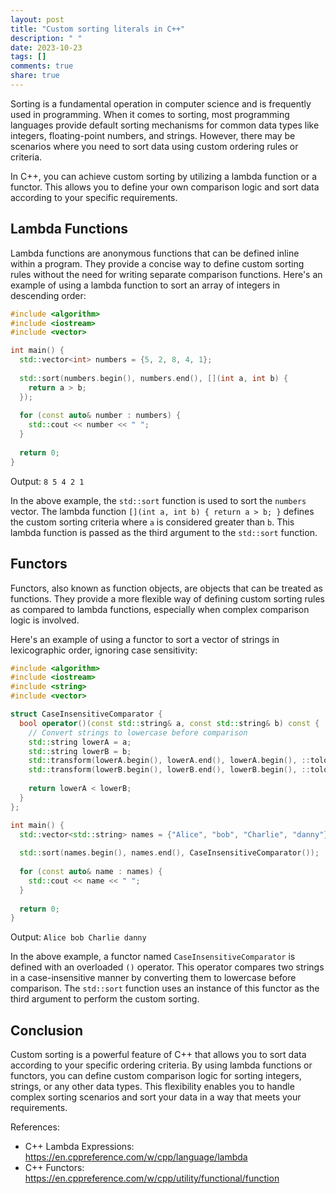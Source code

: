 ```yaml
---
layout: post
title: "Custom sorting literals in C++"
description: " "
date: 2023-10-23
tags: []
comments: true
share: true
---
```


Sorting is a fundamental operation in computer science and is frequently used in programming. When it comes to sorting, most programming languages provide default sorting mechanisms for common data types like integers, floating-point numbers, and strings. However, there may be scenarios where you need to sort data using custom ordering rules or criteria.

In C++, you can achieve custom sorting by utilizing a lambda function or a functor. This allows you to define your own comparison logic and sort data according to your specific requirements.

## Lambda Functions

Lambda functions are anonymous functions that can be defined inline within a program. They provide a concise way to define custom sorting rules without the need for writing separate comparison functions. Here's an example of using a lambda function to sort an array of integers in descending order:

```cpp
#include <algorithm>
#include <iostream>
#include <vector>

int main() {
  std::vector<int> numbers = {5, 2, 8, 4, 1};
  
  std::sort(numbers.begin(), numbers.end(), [](int a, int b) {
    return a > b;
  });
  
  for (const auto& number : numbers) {
    std::cout << number << " ";
  }
  
  return 0;
}
```

Output: `8 5 4 2 1`

In the above example, the `std::sort` function is used to sort the `numbers` vector. The lambda function `[](int a, int b) { return a > b; }` defines the custom sorting criteria where `a` is considered greater than `b`. This lambda function is passed as the third argument to the `std::sort` function.

## Functors

Functors, also known as function objects, are objects that can be treated as functions. They provide a more flexible way of defining custom sorting rules as compared to lambda functions, especially when complex comparison logic is involved.

Here's an example of using a functor to sort a vector of strings in lexicographic order, ignoring case sensitivity:

```cpp
#include <algorithm>
#include <iostream>
#include <string>
#include <vector>

struct CaseInsensitiveComparator {
  bool operator()(const std::string& a, const std::string& b) const {
    // Convert strings to lowercase before comparison
    std::string lowerA = a;
    std::string lowerB = b;
    std::transform(lowerA.begin(), lowerA.end(), lowerA.begin(), ::tolower);
    std::transform(lowerB.begin(), lowerB.end(), lowerB.begin(), ::tolower);
    
    return lowerA < lowerB;
  }
};

int main() {
  std::vector<std::string> names = {"Alice", "bob", "Charlie", "danny"};
  
  std::sort(names.begin(), names.end(), CaseInsensitiveComparator());
  
  for (const auto& name : names) {
    std::cout << name << " ";
  }
  
  return 0;
}
```

Output: `Alice bob Charlie danny`

In the above example, a functor named `CaseInsensitiveComparator` is defined with an overloaded `()` operator. This operator compares two strings in a case-insensitive manner by converting them to lowercase before comparison. The `std::sort` function uses an instance of this functor as the third argument to perform the custom sorting.

## Conclusion

Custom sorting is a powerful feature of C++ that allows you to sort data according to your specific ordering criteria. By using lambda functions or functors, you can define custom comparison logic for sorting integers, strings, or any other data types. This flexibility enables you to handle complex sorting scenarios and sort your data in a way that meets your requirements.

References:
- C++ Lambda Expressions: https://en.cppreference.com/w/cpp/language/lambda
- C++ Functors: https://en.cppreference.com/w/cpp/utility/functional/function